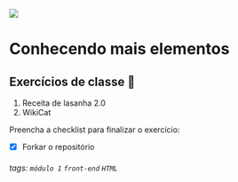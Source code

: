 ![](https://i.imgur.com/xG74tOh.png)

# Conhecendo mais elementos

## Exercícios de classe 🏫

1. Receita de lasanha 2.0
2. WikiCat


Preencha a checklist para finalizar o exercício:
-   [x] Forkar o repositório

###### tags: `módulo 1` `front-end` `HTML`
